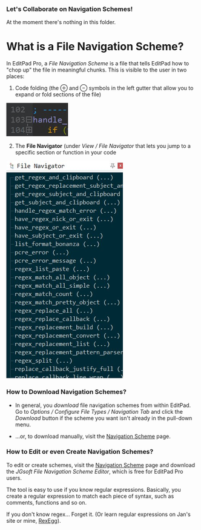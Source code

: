 ### Let's Collaborate on Navigation Schemes!

At the moment there's nothing in this folder.


What is a File Navigation Scheme?
==

In EditPad Pro, a _File Navigation Scheme_ is a file that tells EditPad how to "chop up" the file in meaningful chunks. This is visible to the user in two places:

1. Code folding (the ⊕ and ⊖ symbols in the left gutter that allow you to expand or fold sections of the file)

![Folding](img/folding.jpg)

2. The **File Navigator** (under _View / File Navigator_ that lets you jump to a specific section or function in your code

![File Navigator](img/navigation-scheme.jpg)


### How to Download Navigation Schemes?

* In general, you _download_ file navigation schemes from within EditPad. Go to _Options / Configure File Types / Navigation Tab_ and click the _Download_ button if the scheme you want isn't already in the pull-down menu.

* …or, to download manually, visit the [Navigation Scheme](https://www.editpadpro.com/fns.html) page. 



### How to Edit or even Create Navigation Schemes?

To edit or create schemes, visit the [Navigation Scheme](https://www.editpadpro.com/fns.html) page and download the _JGsoft File Navigation Scheme Editor_, which is free for EditPad Pro users. 

The tool is easy to use if you know regular expressions. Basically, you create a regular expression to match each piece of syntax, such as comments, functions and so on.

If you don't know regex… Forget it. (Or learn regular expressions on Jan's site or mine, [RexEgg](http://www.RexEgg.com)).
